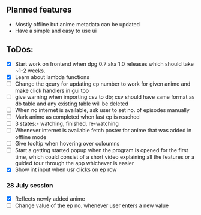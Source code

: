 ## Planned features
- Mostly offline but anime metadata can be updated
- Have a simple and easy to use ui

## ToDos:
- [x] Start work on frontend when dpg 0.7 aka 1.0 releases which should take ~1-2 weeks.
- [x] Learn about lambda functions
- [ ] Change the qeury for updating ep number to work for given anime and make click handlers in gui too
- [ ] give warning when importing csv to db;  csv should have same format as db table and any existing table will be deleted
- [ ] When no internet is available, ask user to set no. of episodes manually
- [ ] Mark anime as completed when last ep is reached
- [ ] 3 states:- watching, finished, re-watching
- [ ] Whenever internet is available fetch poster for anime that was added in offline mode
- [ ] Give tooltip when hovering over coloumns
- [ ] Start a getting started popup when the program is opened for the first time, which could consist of a short video explaining all the features or a guided tour through the app whichever is easier
- [x] Show int input when usr clicks on ep row

### 28 July session
- [x] Reflects newly added anime
- [ ] Change value of the ep no. whenever user enters a new value 